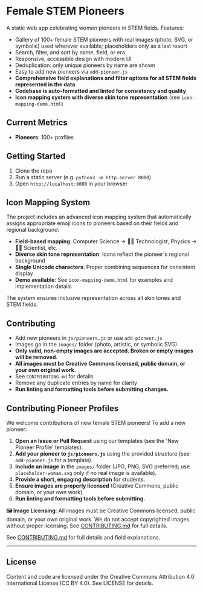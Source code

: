 # Female STEM Pioneers

A static web app celebrating women pioneers in STEM fields. Features:

- Gallery of 100+ female STEM pioneers with real images (photo, SVG, or symbolic) used wherever available; placeholders only as a last resort
- Search, filter, and sort by name, field, or era
- Responsive, accessible design with modern UI
- Deduplication: only unique pioneers by name are shown
- Easy to add new pioneers via `add-pioneer.js`
- **Comprehensive field explanations and filter options for all STEM fields represented in the data**
- **Codebase is auto-formatted and linted for consistency and quality**
- **Icon mapping system with diverse skin tone representation** (see `icon-mapping-demo.html`)

## Current Metrics

- **Pioneers**: 100+ profiles

## Getting Started

1. Clone the repo
2. Run a static server (e.g. `python3 -m http.server 8000`)
3. Open `http://localhost:8000` in your browser

## Icon Mapping System

The project includes an advanced icon mapping system that automatically assigns appropriate emoji icons to pioneers based on their fields and regional background:

- **Field-based mapping**: Computer Science → 👩‍💻 Technologist, Physics → 👩‍🔬 Scientist, etc.
- **Diverse skin tone representation**: Icons reflect the pioneer's regional background
- **Single Unicode characters**: Proper combining sequences for consistent display
- **Demo available**: See `icon-mapping-demo.html` for examples and implementation details

The system ensures inclusive representation across all skin tones and STEM fields.

## Contributing

- Add new pioneers in `js/pioneers.js` or use `add-pioneer.js`
- Images go in the `images/` folder (photo, artistic, or symbolic SVG)
- **Only valid, non-empty images are accepted. Broken or empty images will be removed.**
- **All images must be Creative Commons licensed, public domain, or your own original work.**
- See `CONTRIBUTING.md` for details
- Remove any duplicate entries by name for clarity
- **Run linting and formatting tools before submitting changes.**

## Contributing Pioneer Profiles

We welcome contributions of new female STEM pioneers! To add a new pioneer:

1. **Open an Issue or Pull Request** using our templates (see the 'New Pioneer Profile' templates).
2. **Add your pioneer to `js/pioneers.js`** using the provided structure (see `add-pioneer.js` for a template).
3. **Include an image** in the `images/` folder (JPG, PNG, SVG preferred; use `placeholder-woman.svg` only if no real image is available).
4. **Provide a short, engaging description** for students.
5. **Ensure images are properly licensed** (Creative Commons, public domain, or your own work).
6. **Run linting and formatting tools before submitting.**

**🖼️ Image Licensing**: All images must be Creative Commons licensed, public domain, or your own original work. We do not accept copyrighted images without proper licensing. See [CONTRIBUTING.md](CONTRIBUTING.md) for full details.

See [CONTRIBUTING.md](CONTRIBUTING.md) for full details and field explanations.

---

## License

Content and code are licensed under the Creative Commons Attribution 4.0 International License (CC BY 4.0). See LICENSE for details.
